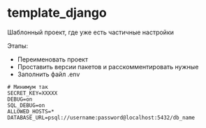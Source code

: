 # template_django
Шаблонный проект, где уже есть частичные настройки


Этапы:
- Переименовать проект
- Проставить версии пакетов и расскомментировать нужные
- Заполнить файл .env
```
# Минимум так
SECRET_KEY=XXXXX
DEBUG=on
SQL_DEBUG=on
ALLOWED_HOSTS=*
DATABASE_URL=psql://username:password@localhost:5432/db_name
```